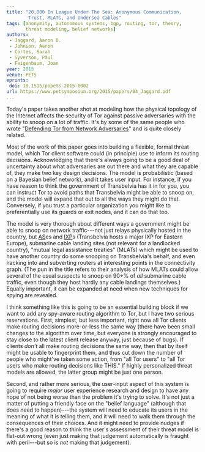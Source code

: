 ```yaml
---
title: "20,000 In League Under The Sea: Anonymous Communication,
        Trust, MLATs, and Undersea Cables"
tags: [anonymity, autonomous systems, bgp, routing, tor, theory,
       threat modeling, belief networks]
authors:
 - Jaggard, Aaron D.
 - Johnson, Aaron
 - Cortes, Sarah
 - Syverson, Paul
 - Feigenbaum, Joan
year: 2015
venue: PETS
eprints:
 doi: 10.1515/popets-2015-0002
url: https://www.petsymposium.org/2015/papers/04_Jaggard.pdf
...
```


Today's paper takes another shot at modeling how the physical topology
of the Internet affects the security of Tor against passive
adversaries with the ability to snoop on a lot of traffic.  It's by
some of the same people who wrote
"[Defending Tor from Network Adversaries](/2015/network-path-prediction/)"
and is quite closely related.

Most of the work of this paper goes into building a flexible, formal
threat model, which Tor client software could (in principle) use to
inform its routing decisions.  Acknowledging that there's always going
to be a good deal of uncertainty about what adversaries are out there
and what they are capable of, they make two key design decisions.  The
model is probabilistic (based on a Bayesian belief network), and it
takes user input.  For instance, if you have reason to think the
government of Transbelvia has it in for you, you can instruct Tor to
avoid paths that Transbelvia might be able to snoop on, and the model
will expand that out to all the ways they might do that.  Conversely,
if you trust a particular organization you might like to
preferentially use its guards or exit nodes, and it can do that too.

The model is very thorough about different ways a government might be
able to snoop on network traffic---not just relays physically hosted
in the country, but [AS][]es and [IXP][]s (Transbelvia hosts a major
IXP for Eastern Europe), submarine cable landing sites (not relevant
for a landlocked country), "mutual legal assistance treaties" (MLATs)
which might be used to have another country do some snooping on
Transbelvia's behalf, and even hacking into and subverting routers
at interesting points in the connectivity graph.  (The pun in the
title refers to their analysis of how MLATs could allow several of the
usual suspects to snoop on 90+% of *all* submarine cable traffic, even
though they host hardly any cable landings themselves.)  Equally
important, it can be expanded at need when new techniques for spying
are revealed.

I think something like this is going to be an essential building block
if we want to add any spy-aware routing algorithm to Tor, but I have
two serious reservations.  First, simplest, but less important, right
now all Tor clients make routing decisions more-or-less the same way
(there have been small changes to the algorithm over time, but
everyone is strongly encouraged to stay close to the latest client
release anyway, just because of bugs).  If clients *don't* all make
routing decisions the same way, then that by itself might be usable to
fingerprint them, and thus cut down the number of people who might've
taken some action, from "all Tor users" to "all Tor users who make
routing decisions like THIS."  If highly personalized threat models
are allowed, the latter group might be just one person.

Second, and rather more serious, the user-input aspect of this system
is going to require *major* user experience research and design to
have any hope of not being worse than the problem it's trying to
solve.  It's not just a matter of putting a friendly face on the
"belief language" (although that does need to happen)---the system
will need to educate its users in the meaning of what it is telling
them, and it will need to walk them through the consequences of their
choices.  And it might need to provide nudges if there's a good reason
to think the user's assessment of their threat model is flat-out wrong
(even just making that judgement automatically is fraught with
peril---but so is *not* making that judgement).

[AS]: https://en.wikipedia.org/wiki/Autonomous_system
[IXP]: https://en.wikipedia.org/wiki/Internet_Exchange_Point
